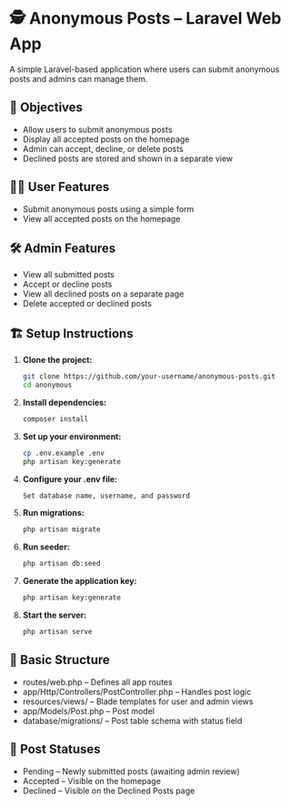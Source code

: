 # 🕵️ Anonymous Posts – Laravel Web App

A simple Laravel-based application where users can submit anonymous posts and admins can manage them.

## 🎯 Objectives

- Allow users to submit anonymous posts
- Display all accepted posts on the homepage
- Admin can accept, decline, or delete posts
- Declined posts are stored and shown in a separate view

## 👨‍💻 User Features

- Submit anonymous posts using a simple form
- View all accepted posts on the homepage

## 🛠️ Admin Features

- View all submitted posts
- Accept or decline posts
- View all declined posts on a separate page
- Delete accepted or declined posts

## 🏗️ Setup Instructions

1. **Clone the project:**
   ```bash
   git clone https://github.com/your-username/anonymous-posts.git
   cd anonymous

2. **Install dependencies:**
   ```bash
   composer install

3. **Set up your environment:**
   ```bash
   cp .env.example .env
   php artisan key:generate


4. **Configure your .env file:**
   ```bash
   Set database name, username, and password

5. **Run migrations:**
   ```bash
   php artisan migrate

6. **Run seeder:**
   ```bash
   php artisan db:seed

7. **Generate the application key:**
   ```bash
   php artisan key:generate

8. **Start the server:**
   ```bash
   php artisan serve

## 📂 Basic Structure

- routes/web.php – Defines all app routes
- app/Http/Controllers/PostController.php – Handles post logic
- resources/views/ – Blade templates for user and admin views
- app/Models/Post.php – Post model
- database/migrations/ – Post table schema with status field

## 📝 Post Statuses

- Pending – Newly submitted posts (awaiting admin review)
- Accepted – Visible on the homepage
- Declined – Visible on the Declined Posts page